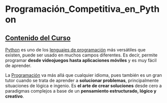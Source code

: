 # Programación_Competitiva_en_Python

## [Contenido del Curso](Agenda.md)

[Python](https://es.wikipedia.org/wiki/Python) es uno de los [lenguajes de programación](https://es.wikipedia.org/wiki/Lenguaje_de_programaci%C3%B3n) más versátiles que existen, puede ser usado en muchos campos diferentes. Es decir, permite programar **desde videojuegos hasta aplicaciones móviles** y es muy fácil de aprender.

La [Programación](https://es.wikipedia.org/wiki/Programaci%C3%B3n) va más allá que cualquier idioma, pues también es un gran tutor cuando se trata de aprender a **solucionar problemas**, principalmente situaciones de lógica e ingenio. Es **el arte de crear soluciones** desde cero a paradigmas complejos a base de un **pensamiento estructurado, lógico y creativo**.
